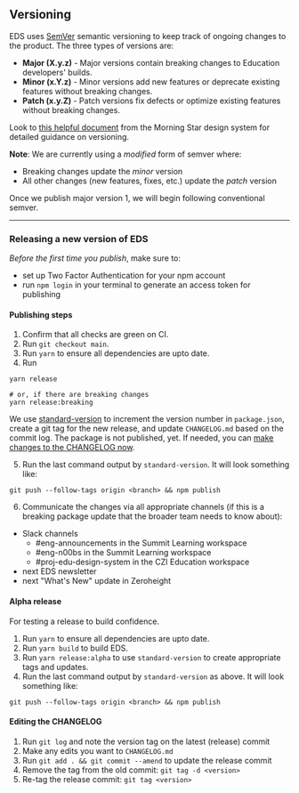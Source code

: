 ## Versioning

EDS uses [SemVer](https://semver.org/) semantic versioning to keep track of ongoing changes to the product. The three types of versions are:

- **Major (X.y.z)** - Major versions contain breaking changes to Education developers' builds.
- **Minor (x.Y.z)** - Minor versions add new features or deprecate existing features without breaking changes.
- **Patch (x.y.Z)** - Patch versions fix defects or optimize existing features without breaking changes.

Look to [this helpful document](http://designsystem.morningstar.com/about/versioning.html) from the Morning Star design system for detailed guidance on versioning.

**Note**: We are currently using a _modified_ form of semver where:

- Breaking changes update the _minor_ version
- All other changes (new features, fixes, etc.) update the _patch_ version

Once we publish major version 1, we will begin following conventional semver.

---

### Releasing a new version of EDS

_Before the first time you publish_, make sure to:

- set up Two Factor Authentication for your npm account
- run `npm login` in your terminal to generate an access token for publishing

#### Publishing steps

1. Confirm that all checks are green on CI.
2. Run `git checkout main`.
3. Run `yarn` to ensure all dependencies are upto date.
4. Run

```
yarn release

# or, if there are breaking changes
yarn release:breaking
```

We use [standard-version](https://github.com/conventional-changelog/standard-version) to increment the version number in `package.json`, create a git tag for the new release, and update `CHANGELOG.md` based on the commit log. The package is not published, yet. If needed, you can [make changes to the CHANGELOG now](#editing-the-changelog).

5. Run the last command output by `standard-version`. It will look something like:
```
git push --follow-tags origin <branch> && npm publish
```
6. Communicate the changes via all appropriate channels (if this is a breaking package update that the broader team needs to know about):
- Slack channels
  - #eng-announcements in the Summit Learning workspace
  - #eng-n00bs in the Summit Learning workspace
  - #proj-edu-design-system in the CZI Education workspace
- next EDS newsletter
- next "What's New" update in Zeroheight

#### Alpha release
For testing a release to build confidence.

1. Run `yarn` to ensure all dependencies are upto date.
2. Run `yarn build` to build EDS.
3. Run `yarn release:alpha` to use `standard-version` to create appropriate tags and updates.
4. Run the last command output by `standard-version` as above. It will look something like:
```
git push --follow-tags origin <branch> && npm publish
```

#### Editing the CHANGELOG
1. Run `git log` and note the version tag on the latest (release) commit
2. Make any edits you want to `CHANGELOG.md`
3. Run `git add . && git commit --amend` to update the release commit
4. Remove the tag from the old commit: `git tag -d <version>`
5. Re-tag the release commit: `git tag <version>`
